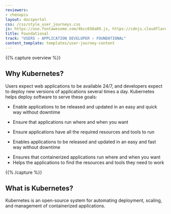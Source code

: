 ```yaml
---
reviewers:
- chenopis
layout: docsportal
css: /css/style_user_journeys.css
js: https://use.fontawesome.com/4bcc658a89.js, https://cdnjs.cloudflare.com/ajax/libs/prefixfree/1.0.7/prefixfree.min.js, https://cloud.google.com/js/embed.min.js
title: Foundational
track: "USERS › APPLICATION DEVELOPER › FOUNDATIONAL"
content_template: templates/user-journey-content
---
```


{{% capture overview %}}


## Why Kubernetes?

Users expect web applications to be available 24/7, and developers expect to deploy new versions of applications several times a day. Kubernetes helps deploy software to serve these goals:

  - Enable applications to be released and updated in an easy and quick way without downtime
  - Ensure that applications run where and when you want
  - Ensure applications have all the required resources and tools to run



  - Enables applications to be released and updated in an easy and fast way without downtime
  * Ensures that containerized applications run where and when you want
  * Helps the applications to find the resources and tools they need to work



{{% /capture %}}

## What is Kubernetes?

Kubernetes is an open-source system for automating deployment, scaling, and management of containerized applications.